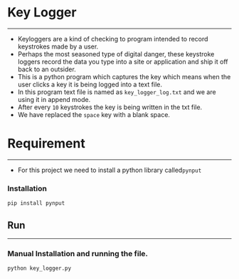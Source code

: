 # Key Logger
___
* Keyloggers are a kind of checking to program intended to record keystrokes made by a user. 
* Perhaps the most seasoned type of digital danger, these keystroke loggers record the data you type into a site or application and ship it off back to an outsider.
* This is a python program which captures the key which means when the user clicks a key it is being logged into a text file.
* In this program text file is named as `key_logger_log.txt` and we are using it in append mode.
* After every `10` keystrokes the key is being written in the txt file.
* We have replaced the `space` key with a blank space.
# Requirement
___
* For this project we need to install a python library called`pynput`
### Installation
```
pip install pynput
```
## Run
___
### Manual Installation and running the file.
```
python key_logger.py
```
